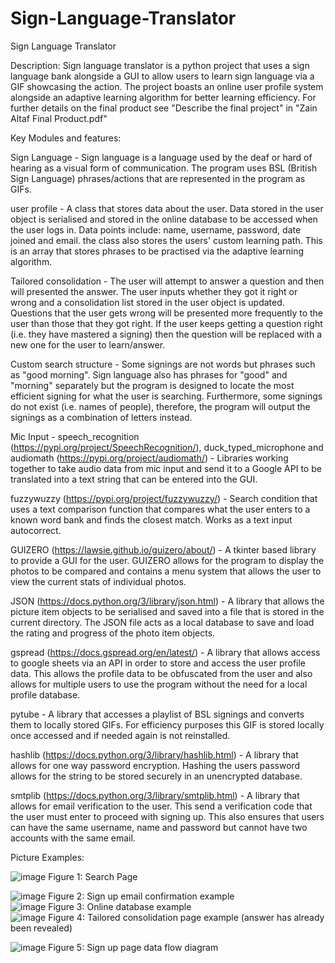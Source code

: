 # Sign-Language-Translator
Sign Language Translator

Description: Sign language translator is a python project that uses a sign language bank alongside a GUI to allow users to learn sign language via a GIF showcasing the action. The project boasts an online user profile system alongside an adaptive learning algorithm for better learning efficiency.
For further details on the final product see "Describe the final project" in "Zain Altaf Final Product.pdf"  

Key Modules and features:  

Sign Language - Sign language is a language used by the deaf or hard of hearing as a visual form of communication. The program uses BSL (British Sign Language) phrases/actions that are represented in the program as GIFs.  

user profile - A class that stores data about the user. Data stored in the user object is serialised and stored in the online database to be accessed when the user logs in. Data points include: name, username, password, date joined and email. the class also stores the users' custom learning path. This is an array that stores phrases to be practised via the adaptive learning algorithm.  

Tailored consolidation - The user will attempt to answer a question and then will presented the answer. The user inputs whether they got it right or wrong and a consolidation list stored in the user object is updated. Questions that the user gets wrong will be presented more frequently to the user than those that they got right. If the user keeps getting a question right (i.e. they have mastered a signing) then the question will be replaced with a new one for the user to learn/answer.  

Custom search structure - Some signings are not words but phrases such as "good morning". Sign language also has phrases for "good" and "morning" separately but the program is designed to locate the most efficient signing for what the user is searching. Furthermore, some signings do not exist (i.e. names of people), therefore, the program will output the signings as a combination of letters instead.  

Mic Input - speech_recognition (https://pypi.org/project/SpeechRecognition/), duck_typed_microphone and audiomath (https://pypi.org/project/audiomath/) - Libraries working together to take audio data from mic input and send it to a Google API to be translated into a text string that can be entered into the GUI.   

fuzzywuzzy (https://pypi.org/project/fuzzywuzzy/) - Search condition that uses a text comparison function that compares what the user enters to a known word bank and finds the closest match. Works as a text input autocorrect.  

GUIZERO (https://lawsie.github.io/guizero/about/) - A tkinter based library to provide a GUI for the user. GUIZERO allows for the program to display the photos to be compared and contains a menu system that allows the user to view the current stats of individual photos.  

JSON (https://docs.python.org/3/library/json.html) - A library that allows the picture item objects to be serialised and saved into a file that is stored in the current directory. The JSON file acts as a local database to save and load the rating and progress of the photo item objects.  

gspread (https://docs.gspread.org/en/latest/) - A library that allows access to google sheets via an API in order to store and access the user profile data. This allows the profile data to be obfuscated from the user and also allows for multiple users to use the program without the need for a local profile database.  

pytube - A library that accesses a playlist of BSL signings and converts them to locally stored GIFs. For efficiency purposes this GIF is stored locally once accessed and if needed again is not reinstalled.  

hashlib (https://docs.python.org/3/library/hashlib.html) - A library that allows for one way password encryption. Hashing the users password allows for the string to be stored securely in an unencrypted database.  

smtplib (https://docs.python.org/3/library/smtplib.html) - A library that allows for email verification to the user. This send a verification code that the user must enter to proceed with signing up. This also ensures that users can have the same username, name and password but cannot have two accounts with the same email.  

Picture Examples:  

![image](https://user-images.githubusercontent.com/70727546/212751322-67ad70d5-e455-429c-ac02-313eca313fd6.jpeg)
Figure 1: Search Page   

![image](https://user-images.githubusercontent.com/70727546/212749092-6fbacc05-373f-494d-841e-cf407d5d4597.jpeg)
Figure 2: Sign up email confirmation example    
![image](https://user-images.githubusercontent.com/70727546/212749186-8416bacd-beb5-4385-8d80-aca04a9cb600.jpeg)
Figure 3: Online database example  
![image](https://user-images.githubusercontent.com/70727546/212749673-a8557cd5-6898-4040-ba36-641edad6b385.jpeg)
Figure 4: Tailored consolidation page example (answer has already been revealed)    

![image](https://user-images.githubusercontent.com/70727546/212748900-717b646b-36f6-48a6-a270-2dff9a985a8e.jpeg)
Figure 5: Sign up page data flow diagram   



